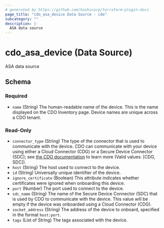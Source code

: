 ```yaml
---
# generated by https://github.com/hashicorp/terraform-plugin-docs
page_title: "cdo_asa_device Data Source - cdo"
subcategory: ""
description: |-
  ASA data source
---
```


# cdo_asa_device (Data Source)

ASA data source



<!-- schema generated by tfplugindocs -->
## Schema

### Required

- `name` (String) The human-readable name of the device. This is the name displayed on the CDO Inventory page. Device names are unique across a CDO tenant.

### Read-Only

- `connector_type` (String) The type of the connector that is used to communicate with the device. CDO can communicate with your device using either a Cloud Connector (CDG) or a Secure Device Connector (SDC); see [the CDO documentation](https://docs.defenseorchestrator.com/c-connect-cisco-defense-orchestratortor-the-secure-device-connector.html) to learn more (Valid values: [CDG, SDC]).
- `host` (String) The host used to connect to the device.
- `id` (String) Universally unique identifier of the device.
- `ignore_certificate` (Boolean) This attribute indicates whether certificates were ignored when onboarding this device.
- `port` (Number) The port used to connect to the device.
- `sdc_name` (String) The name of the Secure Device Connector (SDC) that is used by CDO to communicate with the device. This value will be empty if the device was onboarded using a Cloud Connector (CDG).
- `socket_address` (String) The address of the device to onboard, specified in the format `host:port`.
- `tags` (List of String) The tags associated with the device.
